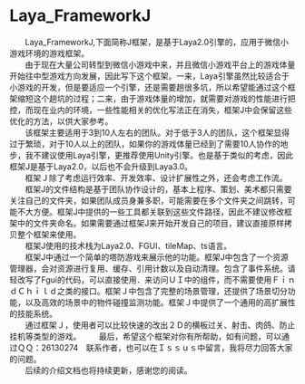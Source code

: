 # Laya_FrameworkJ
&nbsp;&nbsp;&nbsp;&nbsp;&nbsp;&nbsp;&nbsp;Laya_FrameworkJ,下面简称J框架，是基于Laya2.0引擎的，应用于微信小游戏环境的游戏框架。  
&nbsp;&nbsp;&nbsp;&nbsp;&nbsp;&nbsp;&nbsp;由于现在大量公司转型到微信小游戏中来，并且微信小游戏平台上的游戏体量开始往中型游戏方向发展，因此写下这个框架。一来，Laya引擎虽然比较适合于小游戏的开发，但是要适应一个引擎，还是需要趟很多坑，所以希望能通过这个框架缩短这个趟坑的过程；二来，由于游戏体量的增加，就需要对游戏的性能进行把控，而现在业内的环境，一些性能相关的优化写法正在消失，框架J中会保留这些优化的方法，以供大家参考。  
&nbsp;&nbsp;&nbsp;&nbsp;&nbsp;&nbsp;&nbsp;该框架主要适用于3到10人左右的团队。对于低于3人的团队，这个框架显得过于繁琐，对于10人以上的团队，如果你的游戏体量已经到了需要10人协作的地步，我不建议使用Laya引擎，更推荐使用Unity引擎。也是基于类似的考虑，因此框架J是基于Laya2.0，以后也不会升级到Laya3.0。  
&nbsp;&nbsp;&nbsp;&nbsp;&nbsp;&nbsp;&nbsp;框架Ｊ除了考虑运行效率、开发效率、设计扩展性之外，还会考虑工作流。  
&nbsp;&nbsp;&nbsp;&nbsp;&nbsp;&nbsp;&nbsp;框架J的文件结构是基于团队协作设计的，基本上程序、策划、美术都只需要关注自己的文件夹，如果团队成员身兼多职，可能需要在多个文件夹之间跳转，可能不大方便。框架J中提供的一些工具都关联到这些文件路径，因此不建议修改框架中的文件夹命名。如果需要通过框架J来开始开发自己的项目，建议直接原样拷贝整个框架来使用。  
&nbsp;&nbsp;&nbsp;&nbsp;&nbsp;&nbsp;&nbsp;框架J使用的技术栈为Laya2.0、FGUI、tileMap、ts语言。  
&nbsp;&nbsp;&nbsp;&nbsp;&nbsp;&nbsp;&nbsp;框架J中通过一个简单的塔防游戏来展示他的功能。框架J中包含了一个资源管理器，会对资源进行复用、缓存、引用计数以及自动清理。包含了事件系统。请轻改写了Fgui的代码，可以直接使用．来访问ＵＩ中的组件，而不需要使用ＦｉｎｄＣｈｉｌｄ之类的接口。框架Ｊ中包含了完整的场景管理，还提供了场景切分功能，以及高效的场景中的物件碰撞监测功能。框架Ｊ中提供了一个通用的高扩展性的技能系统。  
&nbsp;&nbsp;&nbsp;&nbsp;&nbsp;&nbsp;&nbsp;通过框架Ｊ，使用者可以比较快速的改出２Ｄ的横板过关、射击、肉鸽、防止挂机等类型的游戏。
&nbsp;&nbsp;&nbsp;&nbsp;&nbsp;&nbsp;&nbsp;最后，希望这个框架对你有所帮助，如有问题，可以通过ＱＱ：26130274　联系作者，也可以在Ｉｓｓｕｓ中留言，我将尽力回答大家的问题。  
&nbsp;&nbsp;&nbsp;&nbsp;&nbsp;&nbsp;&nbsp;后续的介绍文档也将持续更新，感谢您的阅读。